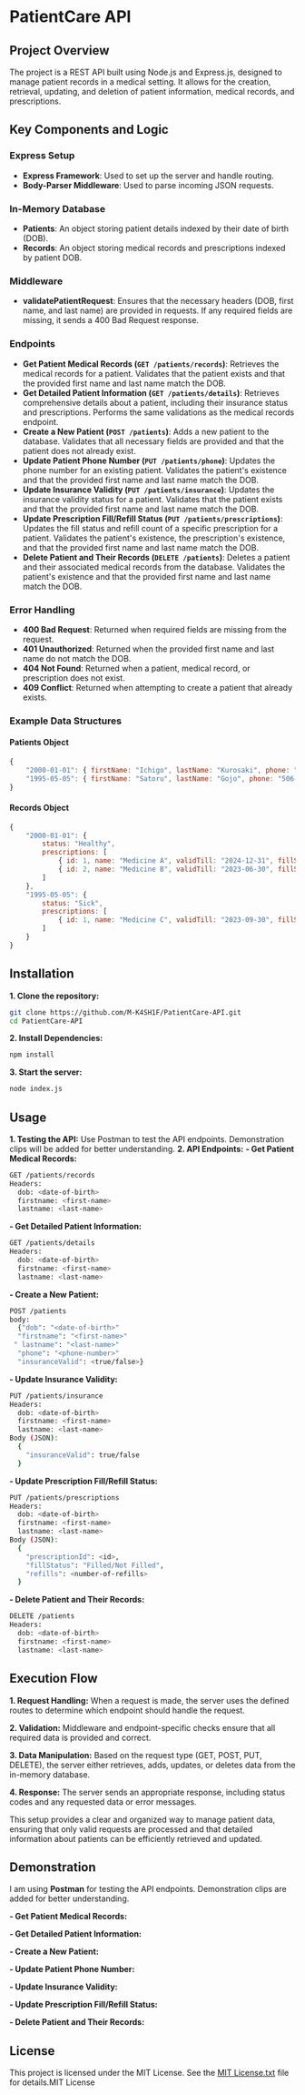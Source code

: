 # PatientCare API

## Project Overview
The project is a REST API built using Node.js and Express.js, designed to manage patient records in a medical setting. It allows for the creation, retrieval, updating, and deletion of patient information, medical records, and prescriptions.

## Key Components and Logic

### Express Setup
- **Express Framework**: Used to set up the server and handle routing.
- **Body-Parser Middleware**: Used to parse incoming JSON requests.

### In-Memory Database
- **Patients**: An object storing patient details indexed by their date of birth (DOB).
- **Records**: An object storing medical records and prescriptions indexed by patient DOB.

### Middleware
- **validatePatientRequest**: Ensures that the necessary headers (DOB, first name, and last name) are provided in requests. If any required fields are missing, it sends a 400 Bad Request response.

### Endpoints
- **Get Patient Medical Records (`GET /patients/records`)**: Retrieves the medical records for a patient. Validates that the patient exists and that the provided first name and last name match the DOB.
- **Get Detailed Patient Information (`GET /patients/details`)**: Retrieves comprehensive details about a patient, including their insurance status and prescriptions. Performs the same validations as the medical records endpoint.
- **Create a New Patient (`POST /patients`)**: Adds a new patient to the database. Validates that all necessary fields are provided and that the patient does not already exist.
- **Update Patient Phone Number (`PUT /patients/phone`)**: Updates the phone number for an existing patient. Validates the patient's existence and that the provided first name and last name match the DOB.
- **Update Insurance Validity (`PUT /patients/insurance`)**: Updates the insurance validity status for a patient. Validates that the patient exists and that the provided first name and last name match the DOB.
- **Update Prescription Fill/Refill Status (`PUT /patients/prescriptions`)**: Updates the fill status and refill count of a specific prescription for a patient. Validates the patient's existence, the prescription's existence, and that the provided first name and last name match the DOB.
- **Delete Patient and Their Records (`DELETE /patients`)**: Deletes a patient and their associated medical records from the database. Validates the patient's existence and that the provided first name and last name match the DOB.

### Error Handling
- **400 Bad Request**: Returned when required fields are missing from the request.
- **401 Unauthorized**: Returned when the provided first name and last name do not match the DOB.
- **404 Not Found**: Returned when a patient, medical record, or prescription does not exist.
- **409 Conflict**: Returned when attempting to create a patient that already exists.

### Example Data Structures

#### Patients Object
```javascript
{
    "2000-01-01": { firstName: "Ichigo", lastName: "Kurosaki", phone: "506-787-7171", insuranceValid: true },
    "1995-05-05": { firstName: "Satoru", lastName: "Gojo", phone: "506-282-0001", insuranceValid: false }
}
```
#### Records Object
```javascript
{
    "2000-01-01": {
        status: "Healthy",
        prescriptions: [
            { id: 1, name: "Medicine A", validTill: "2024-12-31", fillStatus: "Filled", refills: 2 },
            { id: 2, name: "Medicine B", validTill: "2023-06-30", fillStatus: "Not Filled", refills: 0 }
        ]
    },
    "1995-05-05": {
        status: "Sick",
        prescriptions: [
            { id: 1, name: "Medicine C", validTill: "2023-09-30", fillStatus: "Filled", refills: 1 }
        ]
    }
}
```

## Installation
**1. Clone the repository:**
```bash
git clone https://github.com/M-K4SH1F/PatientCare-API.git
cd PatientCare-API
```

**2. Install Dependencies:**
```bash
npm install
```

**3. Start the server:**
```bash
node index.js
```

## Usage
**1. Testing the API:** Use Postman to test the API endpoints. Demonstration clips will be added for better understanding.
**2. API Endpoints:**
**- Get Patient Medical Records:**
```bash
GET /patients/records
Headers:
  dob: <date-of-birth>
  firstname: <first-name>
  lastname: <last-name>
```
**- Get Detailed Patient Information:**
```bash
GET /patients/details
Headers:
  dob: <date-of-birth>
  firstname: <first-name>
  lastname: <last-name>

```
**- Create a New Patient:**
```bash
POST /patients
body:
  {"dob": "<date-of-birth>"
  "firstname": "<first-name>"
 " lastname": "<last-name>"
  "phone": "<phone-number>"
  "insuranceValid": <true/false>}

```
**- Update Insurance Validity:**
```bash
PUT /patients/insurance
Headers:
  dob: <date-of-birth>
  firstname: <first-name>
  lastname: <last-name>
Body (JSON):
  {
    "insuranceValid": true/false
  }

```

**- Update Prescription Fill/Refill Status:**
```bash
PUT /patients/prescriptions
Headers:
  dob: <date-of-birth>
  firstname: <first-name>
  lastname: <last-name>
Body (JSON):
  {
    "prescriptionId": <id>,
    "fillStatus": "Filled/Not Filled",
    "refills": <number-of-refills>
  }

```
**- Delete Patient and Their Records:**
```bash
DELETE /patients
Headers:
  dob: <date-of-birth>
  firstname: <first-name>
  lastname: <last-name>

```
## Execution Flow
**1. Request Handling:** When a request is made, the server uses the defined routes to determine which endpoint should handle the request.

**2. Validation:** Middleware and endpoint-specific checks ensure that all required data is provided and correct.

**3. Data Manipulation:** Based on the request type (GET, POST, PUT, DELETE), the server either retrieves, adds, updates, or deletes data from the in-memory database.

**4. Response:** The server sends an appropriate response, including status codes and any requested data or error messages.

This setup provides a clear and organized way to manage patient data, ensuring that only valid requests are processed and that detailed information about patients can be efficiently retrieved and updated.

## Demonstration
I am using **Postman** for testing the API endpoints. Demonstration clips are added for better understanding.

**- Get Patient Medical Records:**


**- Get Detailed Patient Information:**


**- Create a New Patient:**


**- Update Patient Phone Number:**


**- Update Insurance Validity:**


**- Update Prescription Fill/Refill Status:**


**- Delete Patient and Their Records:**



## License
This project is licensed under the MIT License. See the [MIT License.txt](https://github.com/user-attachments/files/15932345/MIT.License.txt) file for details.MIT License
